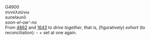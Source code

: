 G4900  
συνελαύνω  
sunelaunō  
*soon-el-ow‘-no*  
From [4862](g4862) and [1643](g1643) to *drive* *together*, that is,
(figuratively) *exhort* (to reconciliation): - + set at one again.  
